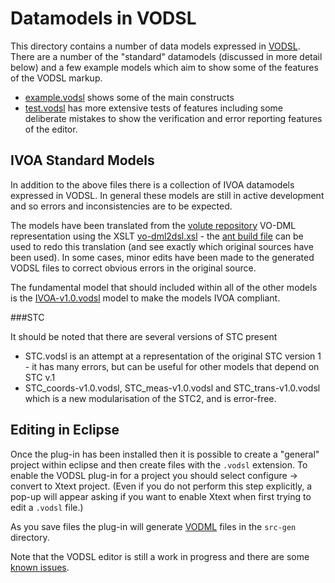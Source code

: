 Datamodels in VODSL
========================

This directory contains a number of data models expressed in [VODSL](https://github.com/pahjbo/vodsl). There are a
number of the "standard" datamodels (discussed in more detail below) and a few example
models which aim to show some of the features of the VODSL markup.

 - [example.vodsl](./example.vodsl) shows some of the main constructs
 - [test.vodsl](./test.vodsl) has more extensive tests of features including some 
 deliberate mistakes to show the verification and error reporting features of the 
 editor.

IVOA Standard Models
--------------------

In addition to the above files there is a collection of IVOA datamodels expressed in VODSL.
In general these models are still in active development and so errors and inconsistencies are
to be expected.

The models have been translated from the [volute repository](https://volute.g-vo.org/svn/trunk/projects/dm/vo-dml/models) VO-DML
representation using the XSLT [vo-dml2dsl.xsl](./vo-dml2dsl.xsl) - the [ant build file](./build.xml) can be
used to redo this translation (and see exactly which original sources have been used). 
In some cases, minor edits have been made to the 
generated VODSL files to correct obvious errors in the original source.

The fundamental model that should included within all of the other models is the 
[IVOA-v1.0.vodsl](./IVOA-v1.0.vodsl) model to make the models IVOA compliant.


###STC

It should be noted that there are several versions of STC present 

- STC.vodsl is an attempt at a representation of the original STC version 1 - it has many errors, but
can be useful for other models that depend on STC v.1
- STC_coords-v1.0.vodsl, STC_meas-v1.0.vodsl and STC_trans-v1.0.vodsl which is a new modularisation of the STC2, and is error-free.


Editing in Eclipse
------------------

Once the plug-in has been installed then it is possible to create a "general" project
within eclipse and then create files with the `.vodsl` extension. To enable the VODSL
plug-in for a project you should select configure -> convert to Xtext project.
(Even if you do not perform this step explicitly, a pop-up will appear asking if you
want to enable Xtext when first trying to edit a  `.vodsl` file.)

As you save files the plug-in will generate [VODML](http://www.ivoa.net/documents/VODML)
files in the `src-gen` directory.

Note that the VODSL editor is still a work in progress and there are some 
[known issues](https://github.com/pahjbo/vodsl#known-issues-with-the-eclipse-editor).

